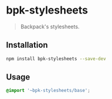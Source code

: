 # bpk-stylesheets

> Backpack's stylesheets.

## Installation

```sh
npm install bpk-stylesheets --save-dev
```

## Usage

```scss
@import '~bpk-stylesheets/base';
```
